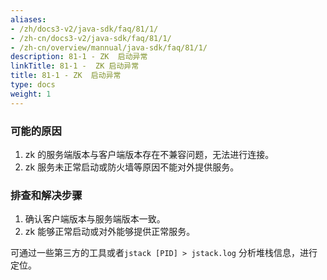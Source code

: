 ```yaml
---
aliases:
- /zh/docs3-v2/java-sdk/faq/81/1/
- /zh-cn/docs3-v2/java-sdk/faq/81/1/
- /zh-cn/overview/mannual/java-sdk/faq/81/1/
description: 81-1 - ZK  启动异常
linkTitle: 81-1 -  ZK 启动异常
title: 81-1 - ZK  启动异常
type: docs
weight: 1
---
```







### 可能的原因

1. zk 的服务端版本与客户端版本存在不兼容问题，无法进行连接。
2. zk 服务未正常启动或防火墙等原因不能对外提供服务。

### 排查和解决步骤

1. 确认客户端版本与服务端版本一致。
2. zk 能够正常启动或对外能够提供正常服务。

可通过一些第三方的工具或者`jstack [PID] > jstack.log` 分析堆栈信息，进行定位。
